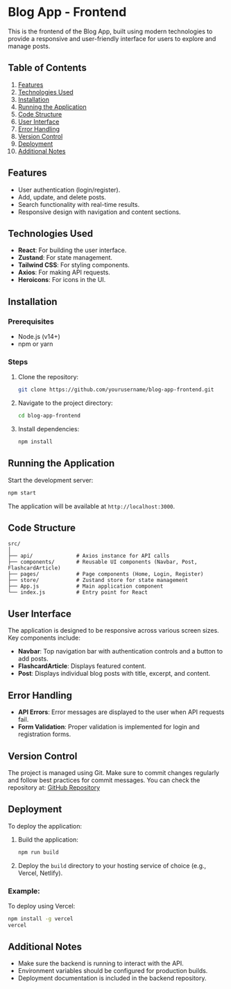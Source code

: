 

# Blog App - Frontend

This is the frontend of the Blog App, built using modern technologies to provide a responsive and user-friendly interface for users to explore and manage posts.

## Table of Contents
1. [Features](#features)
2. [Technologies Used](#technologies-used)
3. [Installation](#installation)
4. [Running the Application](#running-the-application)
5. [Code Structure](#code-structure)
6. [User Interface](#user-interface)
7. [Error Handling](#error-handling)
8. [Version Control](#version-control)
9. [Deployment](#deployment)
10. [Additional Notes](#additional-notes)

## Features
- User authentication (login/register).
- Add, update, and delete posts.
- Search functionality with real-time results.
- Responsive design with navigation and content sections.

## Technologies Used
- **React**: For building the user interface.
- **Zustand**: For state management.
- **Tailwind CSS**: For styling components.
- **Axios**: For making API requests.
- **Heroicons**: For icons in the UI.

## Installation

### Prerequisites
- Node.js (v14+)
- npm or yarn

### Steps
1. Clone the repository:
   ```bash
   git clone https://github.com/yourusername/blog-app-frontend.git
   ```
2. Navigate to the project directory:
   ```bash
   cd blog-app-frontend
   ```
3. Install dependencies:
   ```bash
   npm install
   ```

## Running the Application
Start the development server:
```bash
npm start
```
The application will be available at `http://localhost:3000`.

## Code Structure

```
src/
│
├── api/              # Axios instance for API calls
├── components/       # Reusable UI components (Navbar, Post, FlashcardArticle)
├── pages/            # Page components (Home, Login, Register)
├── store/            # Zustand store for state management
├── App.js            # Main application component
└── index.js          # Entry point for React
```

## User Interface
The application is designed to be responsive across various screen sizes. Key components include:
- **Navbar**: Top navigation bar with authentication controls and a button to add posts.
- **FlashcardArticle**: Displays featured content.
- **Post**: Displays individual blog posts with title, excerpt, and content.

## Error Handling
- **API Errors**: Error messages are displayed to the user when API requests fail.
- **Form Validation**: Proper validation is implemented for login and registration forms.

## Version Control
The project is managed using Git. Make sure to commit changes regularly and follow best practices for commit messages. You can check the repository at:
[GitHub Repository](https://github.com/yourusername/blog-app-frontend)

## Deployment
To deploy the application:
1. Build the application:
   ```bash
   npm run build
   ```
2. Deploy the `build` directory to your hosting service of choice (e.g., Vercel, Netlify).

### Example:
To deploy using Vercel:
```bash
npm install -g vercel
vercel
```

## Additional Notes
- Make sure the backend is running to interact with the API.
- Environment variables should be configured for production builds.
- Deployment documentation is included in the backend repository.
